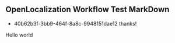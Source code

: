## OpenLocalization Workflow Test MarkDown
* 40b62b3f-3bb9-464f-8a8c-9948151dae12 
thanks!

Hello world